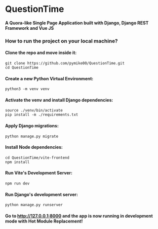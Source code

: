 # QuestionTime
**A Quora-like Single Page Application built with Django, Django REST Framework and Vue JS**

### How to run the project on your local machine?

#### Clone the repo and move inside it:
```
git clone https://github.com/pymike00/QuestionTime.git
cd QuestionTime
```

#### Create a new Python Virtual Environment:
```
python3 -m venv venv
```

#### Activate the venv and install Django dependencies:
```
source ./venv/bin/activate
pip install -m ./requirements.txt
```

#### Apply Django migrations:
```
python manage.py migrate
```

#### Install Node dependencies:
```
cd QuestionTime/vite-frontend
npm install
```

#### Run Vite's Development Server:
```
npm run dev
```

#### Run Django's development server:
```
python manage.py runserver
```

#### Go to http://127.0.0.1:8000 and the app is now running in development mode with Hot Module Replacement!
